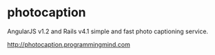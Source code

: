 photocaption
============

AngularJS v1.2 and Rails v4.1 simple and fast photo captioning service.

http://photocaption.programmingmind.com

